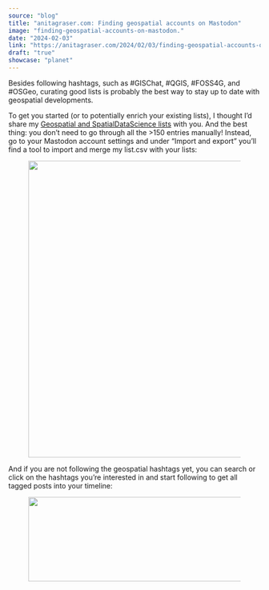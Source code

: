 ```yaml
---
source: "blog"
title: "anitagraser.com: Finding geospatial accounts on Mastodon"
image: "finding-geospatial-accounts-on-mastodon."
date: "2024-02-03"
link: "https://anitagraser.com/2024/02/03/finding-geospatial-accounts-on-mastodon/"
draft: "true"
showcase: "planet"
---
```


<p>Besides following hashtags, such as #GISChat, #QGIS, #FOSS4G, and #OSGeo, curating good lists is probably the best way to stay up to date with geospatial developments. </p>



<p>To get you started (or to potentially enrich your existing lists), I thought I&#8217;d share my <a href="https://gist.github.com/anitagraser/a37118d74b839602e0f474375f548dfd">Geospatial and SpatialDataScience lists</a> with you. And the best thing: you don&#8217;t need to go through all the &gt;150 entries manually! Instead, go to your Mastodon account settings and under &#8220;Import and export&#8221; you&#8217;ll find a tool to import and merge my list.csv with your lists: </p>



<figure class="wp-block-image size-large"><img width="1024" height="594" data-attachment-id="8782" data-permalink="https://anitagraser.com/2024/02/03/finding-geospatial-accounts-on-mastodon/image-44/" data-orig-file="https://underdark.files.wordpress.com/2024/02/image.png" data-orig-size="1117,648" data-comments-opened="1" data-image-meta="{&quot;aperture&quot;:&quot;0&quot;,&quot;credit&quot;:&quot;&quot;,&quot;camera&quot;:&quot;&quot;,&quot;caption&quot;:&quot;&quot;,&quot;created_timestamp&quot;:&quot;0&quot;,&quot;copyright&quot;:&quot;&quot;,&quot;focal_length&quot;:&quot;0&quot;,&quot;iso&quot;:&quot;0&quot;,&quot;shutter_speed&quot;:&quot;0&quot;,&quot;title&quot;:&quot;&quot;,&quot;orientation&quot;:&quot;0&quot;}" data-image-title="image" data-image-description="" data-image-caption="" data-medium-file="https://underdark.files.wordpress.com/2024/02/image.png?w=300" data-large-file="https://underdark.files.wordpress.com/2024/02/image.png?w=545" src="https://underdark.files.wordpress.com/2024/02/image.png?w=1024" alt="" class="wp-image-8782" srcset="https://underdark.files.wordpress.com/2024/02/image.png?w=1024 1024w, https://underdark.files.wordpress.com/2024/02/image.png?w=150 150w, https://underdark.files.wordpress.com/2024/02/image.png?w=300 300w, https://underdark.files.wordpress.com/2024/02/image.png?w=768 768w, https://underdark.files.wordpress.com/2024/02/image.png 1117w" sizes="(max-width: 1024px) 100vw, 1024px" /></figure>



<p>And if you are not following the geospatial hashtags yet, you can search or click on the hashtags you&#8217;re interested in and start following to get all tagged posts into your timeline: </p>



<figure class="wp-block-image size-large"><img width="590" height="169" data-attachment-id="8791" data-permalink="https://anitagraser.com/2024/02/03/finding-geospatial-accounts-on-mastodon/image-3-11/" data-orig-file="https://underdark.files.wordpress.com/2024/02/image-3.png" data-orig-size="590,169" data-comments-opened="1" data-image-meta="{&quot;aperture&quot;:&quot;0&quot;,&quot;credit&quot;:&quot;&quot;,&quot;camera&quot;:&quot;&quot;,&quot;caption&quot;:&quot;&quot;,&quot;created_timestamp&quot;:&quot;0&quot;,&quot;copyright&quot;:&quot;&quot;,&quot;focal_length&quot;:&quot;0&quot;,&quot;iso&quot;:&quot;0&quot;,&quot;shutter_speed&quot;:&quot;0&quot;,&quot;title&quot;:&quot;&quot;,&quot;orientation&quot;:&quot;0&quot;}" data-image-title="image-3" data-image-description="" data-image-caption="" data-medium-file="https://underdark.files.wordpress.com/2024/02/image-3.png?w=300" data-large-file="https://underdark.files.wordpress.com/2024/02/image-3.png?w=545" src="https://underdark.files.wordpress.com/2024/02/image-3.png?w=590" alt="" class="wp-image-8791" srcset="https://underdark.files.wordpress.com/2024/02/image-3.png 590w, https://underdark.files.wordpress.com/2024/02/image-3.png?w=150 150w, https://underdark.files.wordpress.com/2024/02/image-3.png?w=300 300w" sizes="(max-width: 590px) 100vw, 590px" /></figure>

